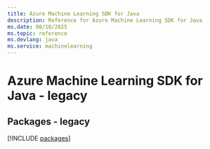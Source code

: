 ```yaml
---
title: Azure Machine Learning SDK for Java
description: Reference for Azure Machine Learning SDK for Java
ms.date: 08/18/2025
ms.topic: reference
ms.devlang: java
ms.service: machinelearning
---
```

# Azure Machine Learning SDK for Java - legacy
## Packages - legacy
[!INCLUDE [packages](machine-learning-index.md)]